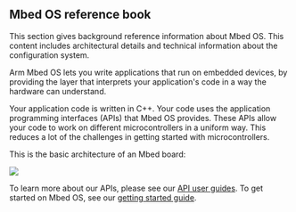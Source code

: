 ## Mbed OS reference book

This section gives background reference information about Mbed OS. This content includes architectural details and technical information about the configuration system. 

Arm Mbed OS lets you write applications that run on embedded devices, by providing the layer that interprets your application's code in a way the hardware can understand. 

Your application code is written in C++. Your code uses the application programming interfaces (APIs) that Mbed OS provides. These APIs allow your code to work on different microcontrollers in a uniform way. This reduces a lot of the challenges in getting started with microcontrollers.

This is the basic architecture of an Mbed board:

<span class="images">![](https://s3-us-west-2.amazonaws.com/mbed-os-docs-images/Mbed_OS_diagram_for_intro.png)</span>

To learn more about our APIs, please see our [API user guides](/docs/development/apis/index.html). To get started on Mbed OS, see our [getting started guide](/docs/development/tutorials/mbed-os-quick-start.html).
